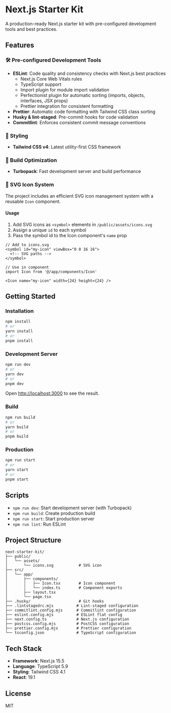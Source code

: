 # Next.js Starter Kit

A production-ready Next.js starter kit with pre-configured development tools and best practices.

## Features

### 🛠 Pre-configured Development Tools

- **ESLint**: Code quality and consistency checks with Next.js best practices
  - Next.js Core Web Vitals rules
  - TypeScript support
  - Import plugin for module import validation
  - Perfectionist plugin for automatic sorting (imports, objects, interfaces, JSX props)
  - Prettier integration for consistent formatting
- **Prettier**: Automatic code formatting with Tailwind CSS class sorting
- **Husky & lint-staged**: Pre-commit hooks for code validation
- **Commitlint**: Enforces consistent commit message conventions

### 🎨 Styling

- **Tailwind CSS v4**: Latest utility-first CSS framework

### 🔧 Build Optimization

- **Turbopack**: Fast development server and build performance

### 🎯 SVG Icon System

The project includes an efficient SVG icon management system with a reusable `Icon` component.

#### Usage

1. Add SVG icons as `<symbol>` elements in `/public/assets/icons.svg`
2. Assign a unique `id` to each symbol
3. Pass the symbol id to the Icon component's `name` prop

```tsx
// Add to icons.svg
<symbol id="my-icon" viewBox="0 0 16 16">
  <!-- SVG paths -->
</symbol>

// Use in component
import Icon from '@/app/components/Icon'

<Icon name="my-icon" width={24} height={24} />
```

## Getting Started

### Installation

```bash
npm install
# or
yarn install
# or
pnpm install
```

### Development Server

```bash
npm run dev
# or
yarn dev
# or
pnpm dev
```

Open [http://localhost:3000](http://localhost:3000) to see the result.

### Build

```bash
npm run build
# or
yarn build
# or
pnpm build
```

### Production

```bash
npm run start
# or
yarn start
# or
pnpm start
```

## Scripts

- `npm run dev`: Start development server (with Turbopack)
- `npm run build`: Create production build
- `npm run start`: Start production server
- `npm run lint`: Run ESLint

## Project Structure

```
next-starter-kit/
├── public/
│   └── assets/
│       └── icons.svg           # SVG icon
├── src/
│   └── app/
│       ├── components/
│       │   ├── Icon.tsx        # Icon component
│       │   └── index.ts        # Component exports
│       ├── layout.tsx
│       └── page.tsx
├── .husky/                     # Git hooks
├── .lintstagedrc.mjs          # Lint-staged configuration
├── commitlint.config.mjs      # Commitlint configuration
├── eslint.config.mjs          # ESLint flat config
├── next.config.ts             # Next.js configuration
├── postcss.config.mjs         # PostCSS configuration
├── prettier.config.mjs        # Prettier configuration
└── tsconfig.json              # TypeScript configuration
```

## Tech Stack

- **Framework**: Next.js 15.5
- **Language**: TypeScript 5.9
- **Styling**: Tailwind CSS 4.1
- **React**: 19.1

## License

MIT
